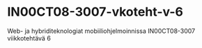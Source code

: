 # IN00CT08-3007-vkoteht-v-6
Web- ja hybriditeknologiat mobiiliohjelmoinnissa IN00CT08-3007 viikkotehtävä 6
